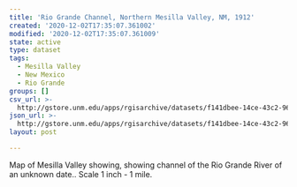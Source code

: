 ```yaml
---
title: 'Rio Grande Channel, Northern Mesilla Valley, NM, 1912'
created: '2020-12-02T17:35:07.361002'
modified: '2020-12-02T17:35:07.361009'
state: active
type: dataset
tags:
  - Mesilla Valley
  - New Mexico
  - Rio Grande
groups: []
csv_url: >-
  http://gstore.unm.edu/apps/rgisarchive/datasets/f141dbee-14ce-43c2-9678-97358d8d1b2a/mesn1912shp.derived.csv
json_url: >-
  http://gstore.unm.edu/apps/rgisarchive/datasets/f141dbee-14ce-43c2-9678-97358d8d1b2a/mesn1912shp.derived.json
layout: post

---
```

Map of Mesilla Valley showing, showing channel of the Rio Grande River of an unknown date.. Scale 1 inch - 1 mile.
